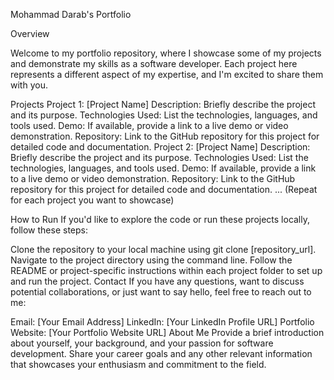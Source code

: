 Mohammad Darab's Portfolio

Overview

Welcome to my portfolio repository, where I showcase some of my projects and demonstrate my skills as a software developer. Each project here represents a different aspect of my expertise, and I'm excited to share them with you.

Projects
Project 1: [Project Name]
Description: Briefly describe the project and its purpose.
Technologies Used: List the technologies, languages, and tools used.
Demo: If available, provide a link to a live demo or video demonstration.
Repository: Link to the GitHub repository for this project for detailed code and documentation.
Project 2: [Project Name]
Description: Briefly describe the project and its purpose.
Technologies Used: List the technologies, languages, and tools used.
Demo: If available, provide a link to a live demo or video demonstration.
Repository: Link to the GitHub repository for this project for detailed code and documentation.
...
(Repeat for each project you want to showcase)

How to Run
If you'd like to explore the code or run these projects locally, follow these steps:

Clone the repository to your local machine using git clone [repository_url].
Navigate to the project directory using the command line.
Follow the README or project-specific instructions within each project folder to set up and run the project.
Contact
If you have any questions, want to discuss potential collaborations, or just want to say hello, feel free to reach out to me:

Email: [Your Email Address]
LinkedIn: [Your LinkedIn Profile URL]
Portfolio Website: [Your Portfolio Website URL]
About Me
Provide a brief introduction about yourself, your background, and your passion for software development. Share your career goals and any other relevant information that showcases your enthusiasm and commitment to the field.



